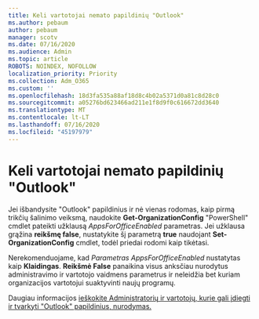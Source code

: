 ```yaml
---
title: Keli vartotojai nemato papildinių "Outlook"
ms.author: pebaum
author: pebaum
manager: scotv
ms.date: 07/16/2020
ms.audience: Admin
ms.topic: article
ROBOTS: NOINDEX, NOFOLLOW
localization_priority: Priority
ms.collection: Adm_O365
ms.custom: ''
ms.openlocfilehash: 18d3fa535a88af18d8c4b02a5371d0a81c8d28c0
ms.sourcegitcommit: a05276bd623466ad211e1f8d9f0c616672dd3640
ms.translationtype: MT
ms.contentlocale: lt-LT
ms.lasthandoff: 07/16/2020
ms.locfileid: "45197979"
---
```

# <a name="multiple-users-not-seeing-add-ins-in-outlook"></a>Keli vartotojai nemato papildinių "Outlook"

Jei išbandysite "Outlook" papildinius ir nė vienas rodomas, kaip pirmą trikčių šalinimo veiksmą, naudokite **Get-OrganizationConfig** "PowerShell" cmdlet pateikti užklausą _AppsForOfficeEnabled_ parametras. Jei užklausa grąžina **reikšmę false**, nustatykite šį parametrą **true** naudojant **Set-OrganizationConfig** cmdlet, todėl priedai rodomi kaip tikėtasi.

Nerekomenduojame, kad _Parametras AppsForOfficeEnabled_ nustatytas kaip **Klaidingas**. **Reikšmė False** panaikina visus anksčiau nurodytus administravimo ir vartotojo vaidmens parametrus ir neleidžia bet kuriam organizacijos vartotojui suaktyvinti naujų programų.

Daugiau informacijos [ieškokite Administratorių ir vartotojų, kurie gali įdiegti ir tvarkyti "Outlook" papildinius, nurodymas.](https://docs.microsoft.com/exchange/clients-and-mobile-in-exchange-online/add-ins-for-outlook/specify-who-can-install-and-manage-add-ins#user-roles)